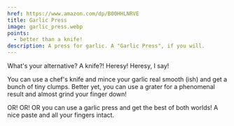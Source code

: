 ```yaml
---
href: https://www.amazon.com/dp/B00HHLNRVE
title: Garlic Press
image: garlic_press.webp
points:
  - better than a knife!
description: A press for garlic. A "Garlic Press", if you will.
---
```


What's your alternative? A knife?! Heresy! Heresy, I say!

You can use a chef's knife and mince your garlic real smooth (ish) and get a bunch of tiny clumps. Better yet, you can use a grater for a phenomenal result and almost grind your finger down!

OR! OR! OR you can use a garlic press and get the best of both worlds! A nice paste and all your fingers intact.
